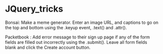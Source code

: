 # JQuery_tricks

Bonsai: Make a meme generator. Enter an image URL, and captions to go on the top and bottom using the .keyup event, .text() and .attr().

Packetbook : Add error message to their sign up page if any of the form fields are filled out incorrectly using the .submit(). Leave all form fields blank and click the Create account button. 
